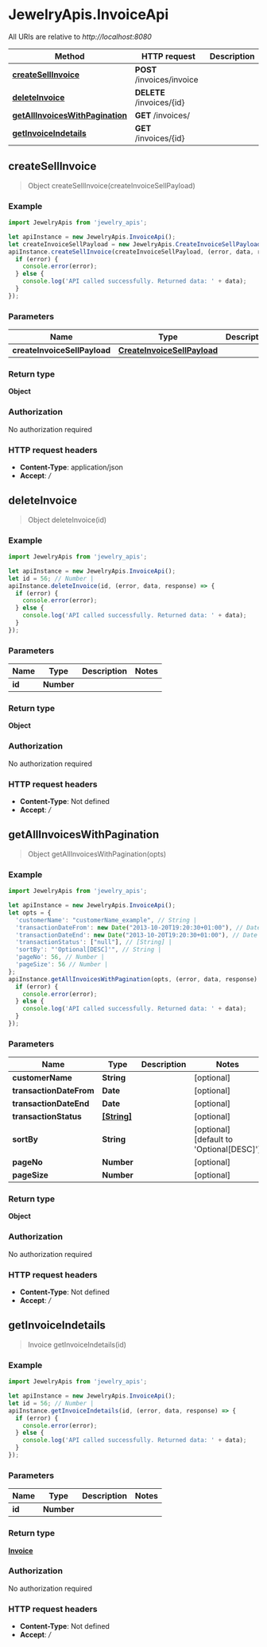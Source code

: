 # JewelryApis.InvoiceApi

All URIs are relative to *http://localhost:8080*

Method | HTTP request | Description
------------- | ------------- | -------------
[**createSellInvoice**](InvoiceApi.md#createSellInvoice) | **POST** /invoices/invoice | 
[**deleteInvoice**](InvoiceApi.md#deleteInvoice) | **DELETE** /invoices/{id} | 
[**getAllInvoicesWithPagination**](InvoiceApi.md#getAllInvoicesWithPagination) | **GET** /invoices/ | 
[**getInvoiceIndetails**](InvoiceApi.md#getInvoiceIndetails) | **GET** /invoices/{id} | 



## createSellInvoice

> Object createSellInvoice(createInvoiceSellPayload)



### Example

```javascript
import JewelryApis from 'jewelry_apis';

let apiInstance = new JewelryApis.InvoiceApi();
let createInvoiceSellPayload = new JewelryApis.CreateInvoiceSellPayload(); // CreateInvoiceSellPayload | 
apiInstance.createSellInvoice(createInvoiceSellPayload, (error, data, response) => {
  if (error) {
    console.error(error);
  } else {
    console.log('API called successfully. Returned data: ' + data);
  }
});
```

### Parameters


Name | Type | Description  | Notes
------------- | ------------- | ------------- | -------------
 **createInvoiceSellPayload** | [**CreateInvoiceSellPayload**](CreateInvoiceSellPayload.md)|  | 

### Return type

**Object**

### Authorization

No authorization required

### HTTP request headers

- **Content-Type**: application/json
- **Accept**: */*


## deleteInvoice

> Object deleteInvoice(id)



### Example

```javascript
import JewelryApis from 'jewelry_apis';

let apiInstance = new JewelryApis.InvoiceApi();
let id = 56; // Number | 
apiInstance.deleteInvoice(id, (error, data, response) => {
  if (error) {
    console.error(error);
  } else {
    console.log('API called successfully. Returned data: ' + data);
  }
});
```

### Parameters


Name | Type | Description  | Notes
------------- | ------------- | ------------- | -------------
 **id** | **Number**|  | 

### Return type

**Object**

### Authorization

No authorization required

### HTTP request headers

- **Content-Type**: Not defined
- **Accept**: */*


## getAllInvoicesWithPagination

> Object getAllInvoicesWithPagination(opts)



### Example

```javascript
import JewelryApis from 'jewelry_apis';

let apiInstance = new JewelryApis.InvoiceApi();
let opts = {
  'customerName': "customerName_example", // String | 
  'transactionDateFrom': new Date("2013-10-20T19:20:30+01:00"), // Date | 
  'transactionDateEnd': new Date("2013-10-20T19:20:30+01:00"), // Date | 
  'transactionStatus': ["null"], // [String] | 
  'sortBy': "'Optional[DESC]'", // String | 
  'pageNo': 56, // Number | 
  'pageSize': 56 // Number | 
};
apiInstance.getAllInvoicesWithPagination(opts, (error, data, response) => {
  if (error) {
    console.error(error);
  } else {
    console.log('API called successfully. Returned data: ' + data);
  }
});
```

### Parameters


Name | Type | Description  | Notes
------------- | ------------- | ------------- | -------------
 **customerName** | **String**|  | [optional] 
 **transactionDateFrom** | **Date**|  | [optional] 
 **transactionDateEnd** | **Date**|  | [optional] 
 **transactionStatus** | [**[String]**](String.md)|  | [optional] 
 **sortBy** | **String**|  | [optional] [default to &#39;Optional[DESC]&#39;]
 **pageNo** | **Number**|  | [optional] 
 **pageSize** | **Number**|  | [optional] 

### Return type

**Object**

### Authorization

No authorization required

### HTTP request headers

- **Content-Type**: Not defined
- **Accept**: */*


## getInvoiceIndetails

> Invoice getInvoiceIndetails(id)



### Example

```javascript
import JewelryApis from 'jewelry_apis';

let apiInstance = new JewelryApis.InvoiceApi();
let id = 56; // Number | 
apiInstance.getInvoiceIndetails(id, (error, data, response) => {
  if (error) {
    console.error(error);
  } else {
    console.log('API called successfully. Returned data: ' + data);
  }
});
```

### Parameters


Name | Type | Description  | Notes
------------- | ------------- | ------------- | -------------
 **id** | **Number**|  | 

### Return type

[**Invoice**](Invoice.md)

### Authorization

No authorization required

### HTTP request headers

- **Content-Type**: Not defined
- **Accept**: */*

